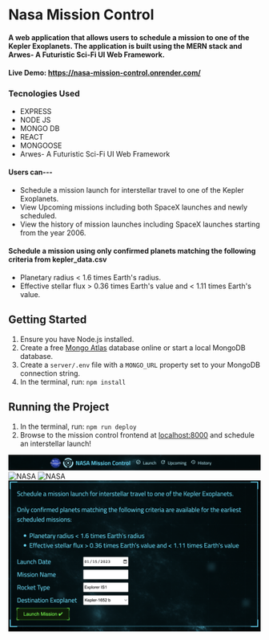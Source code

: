 # Nasa Mission Control

#### A web application that allows users to schedule a mission to one of the Kepler Exoplanets. The application is built using the MERN stack and Arwes- A Futuristic Sci-Fi UI Web Framework.

#### Live Demo: https://nasa-mission-control.onrender.com/

### Tecnologies Used

* EXPRESS
* NODE JS
* MONGO DB
* REACT
* MONGOOSE
* Arwes- A Futuristic Sci-Fi UI Web Framework

#### Users can--- 
* Schedule a mission launch for interstellar travel to one of the Kepler Exoplanets.
* View Upcoming missions including both SpaceX launches and newly scheduled.
* View the history of mission launches including SpaceX launches starting from the year 2006.

#### Schedule a mission using only confirmed planets matching the following criteria from kepler_data.csv
* Planetary radius < 1.6 times Earth's radius.
* Effective stellar flux > 0.36 times Earth's value and < 1.11 times Earth's value.

## Getting Started

1. Ensure you have Node.js installed.
2. Create a free [Mongo Atlas](https://www.mongodb.com/atlas/database) database online or start a local MongoDB database.
3. Create a `server/.env` file with a `MONGO_URL` property set to your MongoDB connection string.
4. In the terminal, run: `npm install`

## Running the Project

1. In the terminal, run: `npm run deploy`
2. Browse to the mission control frontend at [localhost:8000](http://localhost:8000) and schedule an interstellar launch!

![NASA](/1.png?raw=true{:height="50px"width="50px"})
![NASA](/2.2.png?raw=true{:height="50px"width="50px"})
![NASA](/3.png?raw=true{:height="50px"width="50px"})
![NASA](/4.png?raw=true{:height="50px"width="50px"})
